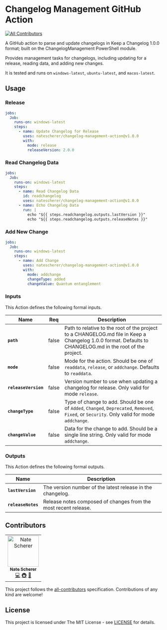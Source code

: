 # Changelog Management GitHub Action
<!-- ALL-CONTRIBUTORS-BADGE:START - Do not remove or modify this section -->
[![All Contributors](https://img.shields.io/badge/all_contributors-1-orange.svg?style=flat-square)](#contributors-)
<!-- ALL-CONTRIBUTORS-BADGE:END -->

A GitHub action to parse and update changelogs in Keep a Changelog 1.0.0 format; built on the ChangelogManagement PowerShell module.

Provides management tasks for changelogs, including updating for a release, reading data, and adding new changes.

It is tested and runs on `windows-latest`, `ubuntu-latest`, and `macos-latest`.

## Usage

### Release

```yaml
jobs:
  Job:
    runs-on: windows-latest
    steps:
      - name: Update Changelog for Release
        uses: natescherer/changelog-management-action@v1.0.0
        with:
          mode: release
          releaseVersion: 2.0.0
```

### Read Changelog Data

```yaml
jobs:
  Job:
    runs-on: windows-latest
    steps:
      - name: Read Changelog Data
        id: readchangelog
        uses: natescherer/changelog-management-action@v1.0.0
      - name: Echo Changelog Data
        run: |
          echo "${{ steps.readchangelog.outputs.lastVersion }}"
          echo "${{ steps.readchangelog.outputs.releaseNotes }}"
```

### Add New Change

```yaml
jobs:
  Job:
    runs-on: windows-latest
    steps:
      - name: Add Change
        uses: natescherer/changelog-management-action@v1.0.0
        with:
          mode: addchange
          changeType: added
          changeValue: Quantum entanglement
```

### Inputs

This Action defines the following formal inputs.

| Name | Req | Description
|-|-|-|
| **`path`** | false | Path to relative to the root of the project to a CHANGELOG.md file in Keep a Changelog 1.0.0 format. Defaults to CHANGELOG.md in the root of the project.
| **`mode`** | false | Mode for the action. Should be one of `readdata`, `release`, or `addchange`. Defaults to `readdata`.
| **`releaseVersion`** | false | Version number to use when updating a changelog for release. Only valid for mode `release`.
| **`changeType`** | false | Type of change to add. Should be one of `Added`, `Changed`, `Deprecated`, `Removed`, `Fixed`, or `Security`. Only valid for mode `addchange`.
| **`changeValue`** | false | Data for the change to add. Should be a single line string.  Only valid for mode `addchange`.

### Outputs

This Action defines the following formal outputs.

| Name | Description
|-|-|
| **`lastVersion`** | The version number of the latest release in the changelog.
| **`releaseNotes`** | Release notes composed of changes from the most recent release.

## Contributors

<!-- ALL-CONTRIBUTORS-LIST:START - Do not remove or modify this section -->
<!-- prettier-ignore-start -->
<!-- markdownlint-disable -->
<table>
  <tbody>
    <tr>
      <td align="center"><a href="https://www.linkedin.com/in/natescherer01/"><img src="https://avatars.githubusercontent.com/u/376408?v=4?s=100" width="100px;" alt="Nate Scherer"/><br /><sub><b>Nate Scherer</b></sub></a><br /><a href="https://github.com/natescherer/changelog-management-action/commits?author=natescherer" title="Code">💻</a> <a href="#infra-natescherer" title="Infrastructure (Hosting, Build-Tools, etc)">🚇</a> <a href="https://github.com/natescherer/changelog-management-action/commits?author=natescherer" title="Documentation">📖</a></td>
    </tr>
  </tbody>
</table>

<!-- markdownlint-restore -->
<!-- prettier-ignore-end -->

<!-- ALL-CONTRIBUTORS-LIST:END -->
<!-- prettier-ignore-start -->
<!-- markdownlint-disable -->

<!-- markdownlint-restore -->
<!-- prettier-ignore-end -->

<!-- ALL-CONTRIBUTORS-LIST:END -->

This project follows the [all-contributors](https://allcontributors.org) specification.
Contributions of any kind are welcome!

## License

This project is licensed under The MIT License - see [LICENSE](LICENSE) for details.
